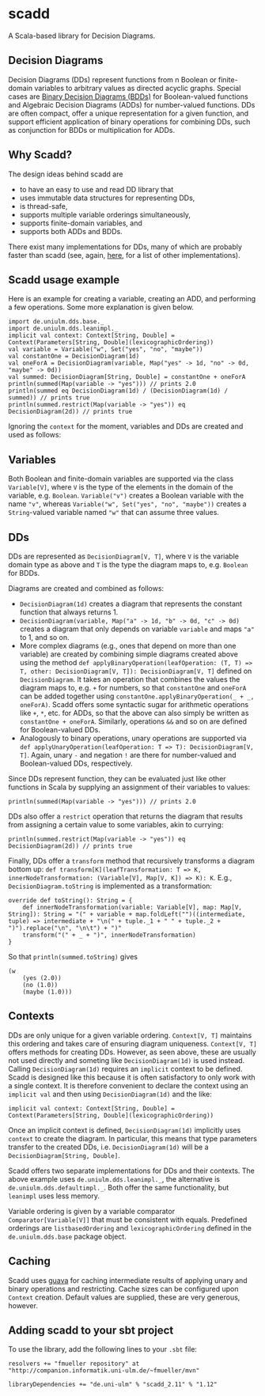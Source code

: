 scadd
=====

A Scala-based library for Decision Diagrams.

Decision Diagrams
-----------------
Decision Diagrams (DDs) represent functions from n Boolean or finite-domain variables to arbitrary values as directed acyclic graphs. Special cases are [Binary Decision Diagrams (BDDs)](http://en.wikipedia.org/wiki/Binary_decision_diagram) for Boolean-valued functions and Algebraic Decision Diagrams (ADDs) for number-valued functions. DDs are often compact, offer a unique representation for a given function, and support efficient application of binary operations for combining DDs, such as conjunction for BDDs or multiplication for ADDs.

Why Scadd?
----------
The design ideas behind scadd are
* to have an easy to use and read DD library that
* uses immutable data structures for representing DDs,
* is thread-safe,
* supports multiple variable orderings simultaneously,
* supports finite-domain variables, and
* supports both ADDs and BDDs.

There exist many implementations for DDs, many of which are probably faster than scadd (see, again, [here](http://en.wikipedia.org/wiki/Binary_decision_diagram), for a list of other implementations).

Scadd usage example
-------------------
Here is an example for creating a variable, creating an ADD, and performing a few operations. Some more explanation is given below.

    import de.uniulm.dds.base._
    import de.uniulm.dds.leanimpl._
    implicit val context: Context[String, Double] = Context(Parameters[String, Double](lexicographicOrdering))
    val variable = Variable("w", Set("yes", "no", "maybe"))
    val constantOne = DecisionDiagram(1d)
    val oneForA = DecisionDiagram(variable, Map("yes" -> 1d, "no" -> 0d, "maybe" -> 0d))
    val summed: DecisionDiagram[String, Double] = constantOne + oneForA
    println(summed(Map(variable -> "yes"))) // prints 2.0
    println(summed eq DecisionDiagram(1d) / (DecisionDiagram(1d) / summed)) // prints true
    println(summed.restrict(Map(variable -> "yes")) eq DecisionDiagram(2d)) // prints true
    
Ignoring the `context` for the moment, variables and DDs are created and used as follows:
    
Variables
---------
Both Boolean and finite-domain variables are supported via the class `Variable[V]`, where `V` is the type of the elements in the domain of the variable, e.g. `Boolean`. `Variable("v")` creates a Boolean variable with the name `"v"`, whereas `Variable("w", Set("yes", "no", "maybe"))` creates a `String`-valued variable named `"w"` that can assume three values.

DDs
---
DDs are represented as `DecisionDiagram[V, T]`, where `V` is the variable domain type as above and `T` is the type the diagram maps to, e.g. `Boolean` for BDDs.

Diagrams are created and combined as follows:
* `DecisionDiagram(1d)` creates a diagram that represents the constant function that always returns 1.
* `DecisionDiagram(variable, Map("a" -> 1d, "b" -> 0d, "c" -> 0d)` creates a diagram that only depends on variable `variable` and maps `"a"` to 1, and so on.
* More complex diagrams (e.g., ones that depend on more than one variable) are created by combining simple diagrams created above using the method `def applyBinaryOperation(leafOperation: (T, T) => T, other: DecisionDiagram[V, T]): DecisionDiagram[V, T]` defined on `DecisionDiagram`. It takes an operation that combines the values the diagram maps to, e.g. `+` for numbers, so that `constantOne` and `oneForA` can be added together using `constantOne.applyBinaryOperation(_ + _, oneForA)`. Scadd offers some syntactic sugar for arithmetic operations like `+`, `*`, etc. for ADDs, so that the above can also simply be written as `constantOne + oneForA`. Similarly, operations `&&` and so on are defined for Boolean-valued DDs.
* Analogously to binary operations, unary operations are supported via `def applyUnaryOperation(leafOperation: T => T): DecisionDiagram[V, T]`. Again, unary `-` and negation `!` are there for number-valued and Boolean-valued DDs, respectively.

Since DDs represent function, they can be evaluated just like other functions in Scala by supplying an assignment of their variables to values:

    println(summed(Map(variable -> "yes"))) // prints 2.0
    
DDs also offer a `restrict` operation that returns the diagram that results from assigning a certain value to some variables, akin to currying:

    println(summed.restrict(Map(variable -> "yes")) eq DecisionDiagram(2d)) // prints true
    
Finally, DDs offer a `transform` method that recursively transforms a diagram bottom up: `def transform[K](leafTransformation: T => K, innerNodeTransformation: (Variable[V], Map[V, K]) => K): K`. E.g., `DecisionDiagram.toString` is implemented as a transformation:

    override def toString(): String = {
        def innerNodeTransformation(variable: Variable[V], map: Map[V, String]): String = "(" + variable + map.foldLeft("")((intermediate, tuple) => intermediate + "\n(" + tuple._1 + " " + tuple._2 + ")").replace("\n", "\n\t") + ")"
        transform("(" + _ + ")", innerNodeTransformation)
    }
    
So that `println(summed.toString)` gives

    (w
    	(yes (2.0))
    	(no (1.0))
    	(maybe (1.0)))


Contexts
--------
DDs are only unique for a given variable ordering. `Context[V, T]` maintains this ordering and takes care of ensuring diagram uniqueness. `Context[V, T]` offers methods for creating DDs. However, as seen above, these are usually not used directly and someting like `DecisionDiagram(1d)` is used instead. Calling `DecisionDiagram(1d)` requires an `implicit` context to be defined. Scadd is designed like this because it is often satisfactory to only work with a single context. It is therefore convenient to declare the context using an `implicit val` and then using `DecisionDiagram(1d)` and the like:

    implicit val context: Context[String, Double] = Context(Parameters[String, Double](lexicographicOrdering))
    
Once an implicit context is defined, `DecisionDiagram(1d)` implicitly uses `context` to create the diagram. In particular, this means that type parameters transfer to the created DDs, i.e. `DecisionDiagram(1d)` will be a `DecisionDiagram[String, Double]`.
    
Scadd offers two separate implementations for DDs and their contexts. The above example uses `de.uniulm.dds.leanimpl._`, the alternative is `de.uniulm.dds.defaultimpl._`. Both offer the same functionality, but `leanimpl` uses less memory.

Variable ordering is given by a variable comparator `Comparator[Variable[V]]` that must be consistent with equals. Predefined orderings are `listbasedOrdering` and `lexicographicOrdering` defined in the `de.uniulm.dds.base` package object.

Caching
-------
Scadd uses [guava](https://code.google.com/p/guava-libraries/) for caching intermediate results of applying unary and binary operations and restricting. Cache sizes can be configured upon `Context` creation. Default values are supplied, these are very generous, however.

Adding scadd to your sbt project
--------------------------------
To use the library, add the following lines to your `.sbt` file:

    resolvers += "fmueller repository" at "http://companion.informatik.uni-ulm.de/~fmueller/mvn"
    
    libraryDependencies += "de.uni-ulm" % "scadd_2.11" % "1.12"

